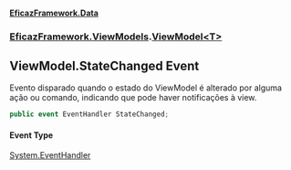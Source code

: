 #### [EficazFramework.Data](EficazFrameworkData.md 'EficazFramework Data')
### [EficazFramework.ViewModels](EficazFrameworkData.md#EficazFramework.ViewModels 'EficazFramework.ViewModels').[ViewModel&lt;T&gt;](EficazFramework.ViewModels/ViewModel_T_.md 'EficazFramework.ViewModels.ViewModel<T>')

## ViewModel<T>.StateChanged Event

Evento disparado quando o estado do ViewModel é alterado por alguma ação ou comando, indicando que pode haver notificações à view.

```csharp
public event EventHandler StateChanged;
```

#### Event Type
[System.EventHandler](https://docs.microsoft.com/en-us/dotnet/api/System.EventHandler 'System.EventHandler')